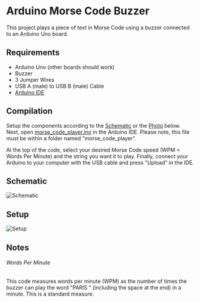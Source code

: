 # Arduino Morse Code Buzzer
This project plays a piece of text in Morse Code using a buzzer connected to an Arduino Uno board.

## Requirements
- Arduino Uno (other boards should work)
- Buzzer
- 3 Jumper Wires
- USB A (male) to USB B (male) Cable
- [Arduino IDE](https://www.arduino.cc/en/software)

## Compilation
Setup the components according to the [Schematic](https://github.com/Daniel-Ian-Robinson/Arduino-Buzzer-Morse-Code/edit/main/README.md#schematic) or the [Photo](https://github.com/Daniel-Ian-Robinson/Arduino-Buzzer-Morse-Code/edit/main/README.md#setup) below. Next, open [morse_code_player.ino](morse_code_player/morse_code_player.ino) in the Arduino IDE. Please note, this file must be within a folder named "morse_code_player".

At the top of the code, select your desired Morse Code speed (WPM = Words Per Minute) and the string you want it to play. Finally, connect your Arduino to your computer with the USB cable and press "Upload" in the IDE.

## Schematic
![Schematic](https://github.com/Daniel-Ian-Robinson/Arduino-Buzzer-Morse-Code/blob/main/Schematic.png)

## Setup
![Setup](https://github.com/Daniel-Ian-Robinson/Arduino-Buzzer-Morse-Code/blob/main/Setup.jpg)

## Notes

###### Words Per Minute
This code measures words per minute (WPM) as the number of times the buzzer can play the word "PARIS " (including the space at the end) in a minute. This is a standard measure.
